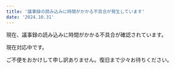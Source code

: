 ```yaml
---
title: '議事録の読み込みに時間がかかる不具合が発生しています'
date: '2024.10.31'
---
```


現在、議事録の読み込みに時間がかかる不具合が確認されています。

現在対応中です。

ご不便をおかけして申し訳ありません。復旧まで少々お待ちください。
